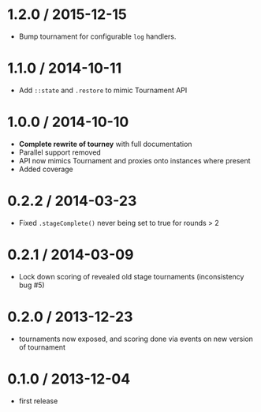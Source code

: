 1.2.0 / 2015-12-15
==================
  * Bump tournament for configurable `log` handlers.

1.1.0 / 2014-10-11
==================
  * Add `::state` and `.restore` to mimic Tournament API

1.0.0 / 2014-10-10
==================
  * **Complete rewrite of tourney** with full documentation
  * Parallel support removed
  * API now mimics Tournament and proxies onto instances where present
  * Added coverage

0.2.2 / 2014-03-23
==================
  * Fixed `.stageComplete()` never being set to true for rounds > 2

0.2.1 / 2014-03-09
==================
  * Lock down scoring of revealed old stage tournaments (inconsistency bug #5)

0.2.0 / 2013-12-23
==================
  * tournaments now exposed, and scoring done via events on new version of tournament

0.1.0 / 2013-12-04
==================
  * first release

